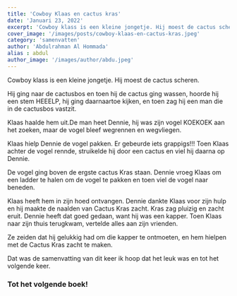 ```yaml
---
title: 'Cowboy Klaas en cactus kras'
date: 'Januari 23, 2022'
excerpt: 'Cowboy klass is een kleine jongetje. Hij moest de cactus scheren.'
cover_image: '/images/posts/cowboy-klaas-en-cactus-kras.jpeg'
category: 'samenvatten'
author: 'Abdulrahman Al Hommada'
alias : abdul
author_image: '/images/author/abdu.jpeg'
---
```


Cowboy klass is een kleine jongetje. Hij moest de cactus scheren. 

Hij ging naar de cactusbos en toen hij de cactus ging wassen, hoorde hij een stem HEEELP, hij ging daarnaartoe kijken, en toen zag hij een man die in de cactusbos vastzit.

Klaas haalde hem uit.De man heet Dennie, hij was zijn vogel KOEKOEK aan het zoeken, maar de vogel bleef wegrennen en wegvliegen. 

Klaas hielp Dennie de vogel pakken. Er gebeurde iets grappigs!!! Toen Klaas achter de vogel rennde, struikelde hij door een cactus en viel hij daarna op Dennie.

De vogel ging boven de ergste cactus Kras staan. Dennie vroeg Klaas om een ladder te halen om de vogel te pakken en toen viel de vogel naar beneden.

Klaas heeft hem in zijn hoed ontvangen.
Dennie dankte Klaas voor zijn hulp en hij maakte  de naalden van Cactus Kras zacht. Kras zag pluizig en zacht eruit. Dennie heeft dat goed gedaan, want hij was een kapper. Toen Klaas naar zijn thuis terugkwam, vertelde alles aan zijn vrienden.

Ze zeiden dat hij gelukkig had om die kapper te ontmoeten, en hem hielpen met de Cactus Kras zacht te maken.

Dat was de samenvatting van dit keer ik hoop dat het leuk was en tot het volgende keer.

### Tot het volgende boek!